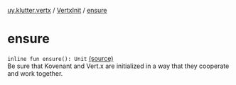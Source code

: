 [uy.klutter.vertx](../index.md) / [VertxInit](index.md) / [ensure](.)


# ensure
<code>inline fun ensure(): Unit</code> [(source)](https://github.com/kohesive/klutter/blob/master/vertx3-jdk8/src/main/kotlin/uy/klutter/vertx/Vertx.kt#L320)<br/>
Be sure that Kovenant and Vert.x are initialized in a way that they cooperate and work together.



